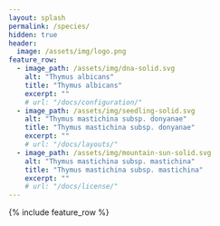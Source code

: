 ```yaml
---
layout: splash
permalink: /species/
hidden: true
header:
  image: /assets/img/logo.png
feature_row:
  - image_path: /assets/img/dna-solid.svg
    alt: "Thymus albicans"
    title: "Thymus albicans"
    excerpt: ""
    # url: "/docs/configuration/"
  - image_path: /assets/img/seedling-solid.svg
    alt: "Thymus mastichina subsp. donyanae"
    title: "Thymus mastichina subsp. donyanae"
    excerpt: ""
    # url: "/docs/layouts/"
  - image_path: /assets/img/mountain-sun-solid.svg
    alt: "Thymus mastichina subsp. mastichina"
    title: "Thymus mastichina subsp. mastichina"
    excerpt: ""
    # url: "/docs/license/"
---
```


{% include feature_row %}
